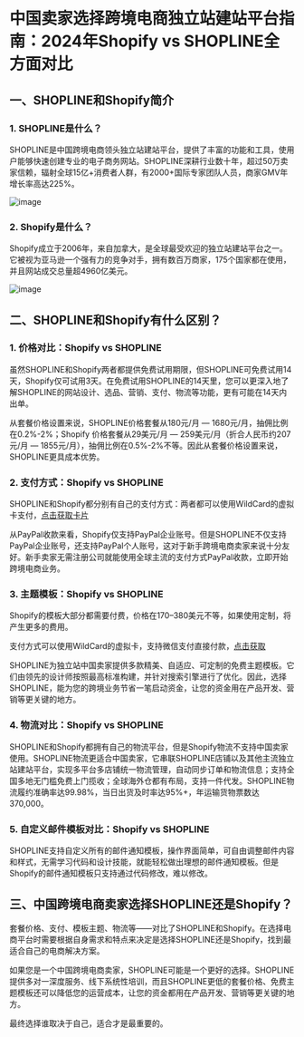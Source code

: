 # 中国卖家选择跨境电商独立站建站平台指南：2024年Shopify vs SHOPLINE全方面对比

## 一、SHOPLINE和Shopify简介

### 1. SHOPLINE是什么？

SHOPLINE是中国跨境电商领头独立站建站平台，提供了丰富的功能和工具，使用户能够快速创建专业的电子商务网站。SHOPLINE深耕行业数十年，超过50万卖家信赖，辐射全球15亿+消费者人群，有2000+国际专家团队人员，商家GMV年增长率高达225%。

![image](https://github.com/liw10793/Shopify-SHOPLINE/assets/169964484/e9c8c592-f65b-4592-a2d1-9d1de36e8197)

### 2. Shopify是什么？

Shopify成立于2006年，来自加拿大，是全球最受欢迎的独立站建站平台之一。它被视为亚马逊一个强有力的竞争对手，拥有数百万商家，175个国家都在使用，并且网站成交总量超4960亿美元。

![image](https://github.com/liw10793/Shopify-SHOPLINE/assets/169964484/193ae063-4ed8-4c15-a14b-ed8f56ef64d1)

## 二、SHOPLINE和Shopify有什么区别？

### 1. 价格对比：Shopify vs SHOPLINE

虽然SHOPLINE和Shopify两者都提供免费试用期限，但SHOPLINE可免费试用14天，Shopify仅可试用3天。在免费试用SHOPLINE的14天里，您可以更深入地了解SHOPLINE的网站设计、选品、营销、支付、物流等功能，更有可能在14天内出单。

从套餐价格设置来说，SHOPLINE价格套餐从180元/月 — 1680元/月，抽佣比例在0.2%-2%；Shopify 价格套餐从29美元/月 — 259美元/月（折合人民币约207元/月 — 1855元/月），抽佣比例在0.5%-2%不等。因此从套餐价格设置来说，SHOPLINE更具成本优势。

### 2. 支付方式：Shopify vs SHOPLINE

SHOPLINE和Shopify都分别有自己的支付方式：两者都可以使用WildCard的虚拟卡支付，[点击获取卡片](https://bit.ly/bewildcard)

从PayPal收款来看，Shopify仅支持PayPal企业账号。但是SHOPLINE不仅支持PayPal企业账号，还支持PayPal个人账号，这对于新手跨境电商卖家来说十分友好。新手卖家无需注册公司就能使用全球主流的支付方式PayPal收款，立即开始跨境电商业务。


### 3. 主题模板：Shopify vs SHOPLINE

Shopify的模板大部分都需要付费，价格在170–380美元不等，如果使用定制，将产生更多的费用。

支付方式可以使用WildCard的虚拟卡，支持微信支付直接付款，[点击获取](https://bit.ly/bewildcard)

SHOPLINE为独立站中国卖家提供多款精美、自适应、可定制的免费主题模板。它们由领先的设计师按照最高标准构建，并针对搜索引擎进行了优化。因此，选择SHOPLINE，能为您的跨境业务节省一笔启动资金，让您的资金用在产品开发、营销等更关键的地方。

### 4. 物流对比：Shopify vs SHOPLINE

SHOPLINE和Shopify都拥有自己的物流平台，但是Shopify物流不支持中国卖家使用。SHOPLINE物流更适合中国卖家，它串联SHOPLINE店铺以及其他主流独立站建站平台，实现多平台多店铺统一物流管理，自动同步订单和物流信息；支持全国多地无门槛免费上门揽收；全球海外仓都有布局，支持一件代发。SHOPLINE物流履约准确率达99.98%，当日出货及时率达95%+，年运输货物票数达370,000。

### 5. 自定义邮件模板对比：Shopify vs SHOPLINE

SHOPLINE支持自定义所有的邮件通知模板，操作界面简单，可自由调整邮件内容和样式，无需学习代码和设计技能，就能轻松做出理想的邮件通知模板。但是Shopify的邮件通知模板只支持通过代码修改，难以修改。

## 三、中国跨境电商卖家选择SHOPLINE还是Shopify？

套餐价格、支付、模板主题、物流等——对比了SHOPLINE和Shopify。在选择电商平台时需要根据自身需求和特点来决定是选择SHOPLINE还是Shopify，找到最适合自己的电商解决方案。

如果您是一个中国跨境电商卖家，SHOPLINE可能是一个更好的选择。SHOPLINE提供多对一深度服务、线下系统性培训，而且SHOPLINE更低的套餐价格、免费主题模板还可以降低您的运营成本，让您的资金都用在产品开发、营销等更关键的地方。

最终选择谁取决于自己，适合才是最重要的。


